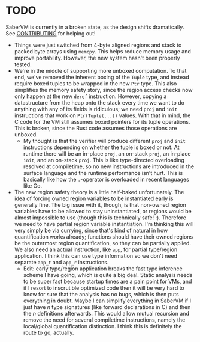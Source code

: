 # TODO

SaberVM is currently in a broken state, as the design shifts dramatically. See [CONTRIBUTING](CONTRIBUTING.md) for helping out!

- Things were just switched from 4-byte aligned regions and stack to packed byte arrays using `memcpy`. This helps reduce memory usage and improve portability. However, the new system hasn't been properly tested.
- We're in the middle of supporting more unboxed computation. To that end, we've removed the inherent boxing of the `Tuple` type, and instead require boxed tuples to be wrapped in the new `Ptr` type. This also simplifies the memory safety story, since the region access checks now only happen at the new `deref` instruction. However, copying a datastructure from the heap onto the stack every time we want to do anything with any of its fields is ridiculous; we need `proj` and `init` instructions that work on `Ptr(Tuple(...))` values. With that in mind, the C code for the VM still assumes boxed pointers for its tuple operations. This is broken, since the Rust code assumes those operations are unboxed. 
	- My thought is that the verifier will produce different `proj` and `init` instructions depending on whether the tuple is boxed or not. At runtime there will be an in-place `proj`, an on-stack `proj`, an in-place `init`, and an on-stack `proj`. This is like type-directed overloading resolved at compiletime, so no new instructions are introduced in the surface language and the runtime performance isn't hurt. This is basically like how the `.`-operator is overloaded in recent languages like Go.
- The new region safety theory is a little half-baked unfortunately. The idea of forcing owned region variables to be instantiated early is generally fine. The big issue with it, though, is that non-owned region variables have to be allowed to stay uninstantiated, or regions would be almost impossible to use (though this is technically safe! :). Therefore we need to have partial region variable instantiation. I'm thinking this will very simply be via currying, since that's kind of natural in how quantification works already; functions should have their owned regions be the outermost region quantification, so they can be partially applied. We also need an actual instruction, like `app`, for partial type/region application. I think this can use type information so we don't need separate `app_t` and `app_r` instructions.
	- Edit: early type/region application breaks the fast type inference scheme I have going, which is quite a big deal. Static analysis needs to be super fast because startup times are a pain point for VMs, and if I resort to inscrutible optimized code then it will be very hard to know for sure that the analysis has no bugs, which is then puts everything in doubt. Maybe I can simplify everything in SaberVM if I just have $n$ type signatures (like forward declarations in C) and then the $n$ definitions afterwards. This would allow mutual recursion and remove the need for several compiletime instructions, namely the local/global quantification distinction. I think this is definitely the route to go, actually.